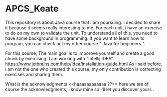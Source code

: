 # APCS_Keate
This repository is about Java course that i am poursuing.
I decided to share it because it seems really interesting to me.
For each unit, i have an exercise to do on my own to validate the unit.
To understand all of this, you need to have some background in programming.
If you want to learn how to program, you can check out my other course " Java for beginners ".

For this course, The main goal is to imporove yourself and create a good chunk by exercising.
I am working with "Intellij IDEA". https://www.jetbrains.com/help/idea/installation-guide.html 
As i said before, i am not the one who created this course, my only contribution is  correcting exercises and sharing them.

What is the acknowledgments <<haaaaaaaaaaaa ??>> here we are of course the acknowledgments, i know mine so i'll let you discover yours .
